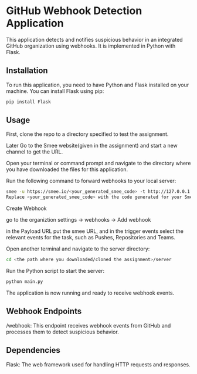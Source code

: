 # GitHub Webhook Detection Application

This application detects and notifies suspicious behavior in an integrated GitHub organization using webhooks. It is implemented in Python with Flask.

## Installation

To run this application, you need to have Python and Flask installed on your machine. You can install Flask using pip:

```bash
pip install Flask
```

## Usage

First, clone the repo to a directory specified to test the assignment.

Later Go to the Smee website(given in the assignment) and start a new channel to get the URL.

Open your terminal or command prompt and navigate to the directory where you have downloaded the files for this application.

Run the following command to forward webhooks to your local server:

```bash
smee -u https://smee.io/<your_generated_smee_code> -t http://127.0.0.1:3000/webhook
Replace <your_generated_smee_code> with the code generated for your Smee channel.
```
Create Webhook

go to the organiztion settings -> webhooks -> Add webhook

in the Payload URL put the smee URL, and in the trigger events select the relevant events for the task, such as Pushes, Repositories and Teams.

Open another terminal and navigate to the server directory:
```bash
cd <the path where you downloaded/cloned the assignment>/server
```
Run the Python script to start the server:
```bash
python main.py
```
The application is now running and ready to receive webhook events.

## Webhook Endpoints
/webhook: This endpoint receives webhook events from GitHub and processes them to detect suspicious behavior.
## Dependencies
Flask: The web framework used for handling HTTP requests and responses.

